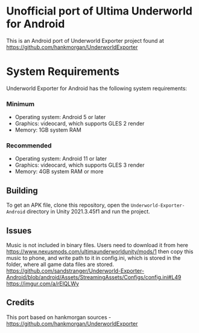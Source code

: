 # Unofficial port of Ultima Underworld for Android
This is an Android port of Underworld Exporter project found at https://github.com/hankmorgan/UnderworldExporter 

# System Requirements

Underworld Exporter for Android has the following system requirements:

### Minimum
* Operating system: Android 5 or later
* Graphics: videocard, which supports GLES 2 render
* Memory: 1GB system RAM

### Recommended
* Operating system: Android 11 or later
* Graphics: videocard, which supports GLES 3 render
* Memory: 4GB system RAM or more

## Building

To get an APK file, clone this repository, open the `Underworld-Exporter-Android` directory in Unity 2021.3.45f1 and run the project.

## Issues
Music is not included in binary files.
Users need to download it from here https://www.nexusmods.com/ultimaunderworldunity/mods/1
then copy this music to phone,
and write path to it in config.ini, which is stored in the folder, where all game data files are stored.
https://github.com/sandstranger/Underworld-Exporter-Android/blob/android/Assets/StreamingAssets/Configs/config.ini#L49 
https://imgur.com/a/rElQLWy

## Credits
This port based on hankmorgan sources - https://github.com/hankmorgan/UnderworldExporter 
